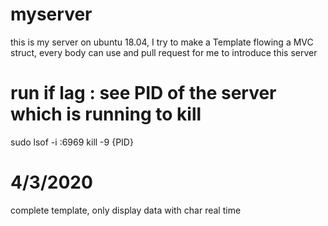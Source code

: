 # myserver
this is my server on ubuntu 18.04, I try to make a Template flowing a MVC struct, every body can use and pull request for me to introduce this server
 # run if lag : see PID of the server which is running to kill
 sudo lsof -i :6969
 kill -9 {PID}
 
 # 4/3/2020 
 complete template, only display data with char real time 